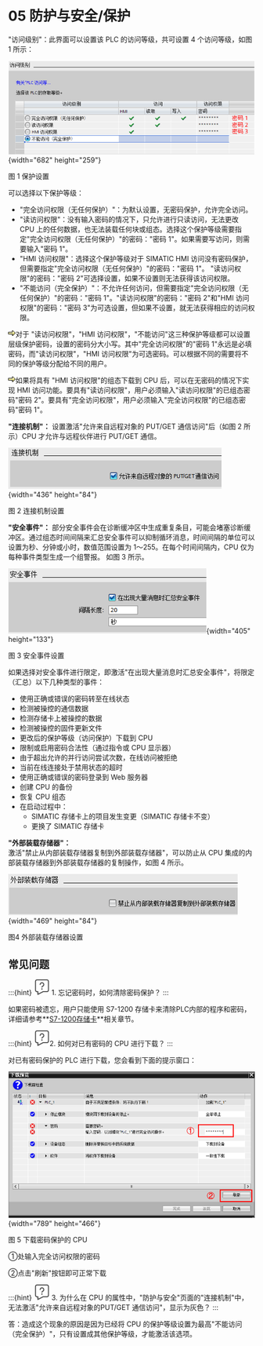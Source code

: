 # 05 防护与安全/保护

\"访问级别\"：此界面可以设置该 PLC 的访问等级，共可设置 4
个访问等级，如图 1 所示：

![](images/05-01.png){width="682" height="259"}

图 1 保护设置

可以选择以下保护等级：

-   "完全访问权限（无任何保护）"：为默认设置，无密码保护，允许完全访问。
-   "读访问权限"：没有输入密码的情况下，只允许进行只读访问，无法更改 CPU
上的任何数据，也无法装载任何块或组态。选择这个保护等级需要指定"完全访问权限（无任何保护）"的密码："密码
1"。如果需要写访问，则需要输入"密码 1"。
-   "HMI 访问权限"：选择这个保护等级对于 SIMATIC HMI
访问没有密码保护，但需要指定"完全访问权限（无任何保护）"的密码："密码
1"。 "读访问权限"的密码："密码
2"可选择设置，如果不设置则无法获得该访问权限。
-   "不能访问（完全保护）"：不允许任何访问，但需要指定"完全访问权限（无任何保护）"的密码："密码
1"。"读访问权限"的密码："密码 2"和"HMI 访问权限"的密码："密码
3"为可选设置，但如果不设置，就无法获得相应的访问权限。

![](images/2.gif)对于 "读访问权限"，"HMI
访问权限"，"不能访问"这三种保护等级都可以设置层级保护密码，设置的密码分大小写。其中"完全访问权限"的"密码
1"永远是必填密码，而"读访问权限"，"HMI
访问权限"为可选密码。可以根据不同的需要将不同的保护等级分配给不同的用户。

![](images/2.gif)如果将具有 "HMI
访问权限"的组态下载到 CPU 后，可以在无密码的情况下实现 HMI
访问功能。要具有"读访问权限"，用户必须输入"读访问权限"的已组态密码"密码
2"。要具有"完全访问权限"，用户必须输入"完全访问权限"的已组态密码"密码
1"。

**"连接机制"：**
设置激活"允许来自远程对象的 PUT/GET 通信访问"后（如图 2 所示）CPU
才允许与远程伙伴进行 PUT/GET 通信。

![](images/05-02.png){width="436" height="84"}

图 2 连接机制设置

**\"安全事件\"：**
部分安全事件会在诊断缓冲区中生成重复条目，可能会堵塞诊断缓冲区。通过组态时间间隔来汇总安全事件可以抑制循环消息，时间间隔的单位可以设置为秒、分钟或小时，数值范围设置为
1～255。在每个时间间隔内，CPU 仅为每种事件类型生成一个组警报。 如图 3
所示。

![](images/05-03.png){width="405" height="133"}

图 3 安全事件设置

如果选择对安全事件进行限定，即激活"在出现大量消息时汇总安全事件"，将限定（汇总）以下几种类型的事件：

-   使用正确或错误的密码转至在线状态
-   检测被操控的通信数据
-   检测存储卡上被操控的数据
-   检测被操控的固件更新文件
-   更改后的保护等级（访问保护）下载到 CPU
-   限制或启用密码合法性（通过指令或 CPU 显示器）
-   由于超出允许的并行访问尝试次数，在线访问被拒绝
-   当前在线连接处于禁用状态的超时
-   使用正确或错误的密码登录到 Web 服务器
-   创建 CPU 的备份
-   恢复 CPU 组态
-   在启动过程中：
    -   SIMATIC 存储卡上的项目发生变更（SIMATIC 存储卡不变）
    -   更换了 SIMATIC 存储卡

**"外部装载存储器"：**\
激活"禁止从内部装载存储器复制到外部装载存储器"，可以防止从 CPU
集成的内部装载存储器到外部装载存储器的复制操作，如图 4 所示。

![](images/05-04.png){width="469" height="84"}

图4 外部装载存储器设置

## 常见问题

:::{hint} ![](../img/home/FAQ.png) 1. 忘记密码时，如何清除密码保护？
:::

如果密码被遗忘，用户只能使用 S7-1200
存储卡来清除PLC内部的程序和密码，详细请参考**[S7-1200存储卡](10-Memory_Card.html#C)**相关章节。

:::{hint} ![](../img/home/FAQ.png)2. 如何对已有密码的 CPU 进行下载？
:::

对已有密码保护的 PLC 进行下载，您会看到下面的提示窗口：

![](images/05-05.png){width="789" height="466"}

图 5 下载密码保护的 CPU

①处输入完全访问权限的密码

②点击"刷新"按钮即可正常下载

:::{hint} ![](../img/home/FAQ.png) 3. 为什么在 CPU 的属性中，\"防护与安全\"页面的\"连接机制\"中，无法激活\"允许来自远程对象的PUT/GET 通信访问\"，显示为灰色？
:::

答：造成这个现象的原因是因为已经将 CPU
的保护等级设置为最高\"不能访问（完全保护）\"，只有设置成其他保护等级，才能激活该选项。
